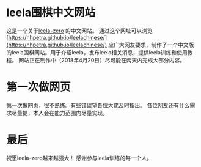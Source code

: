 # leela围棋中文网站 #
这是一个关于[leela-zero](https://github.com/gcp/leela-zero) 的中文网站。
通过这个网址可以浏览[https://hhpetra.github.io/leelachinese/](https://hhpetra.github.io/leelachinese/)
应广大网友要求，制作了一个中文版的leela围棋网站。用于介绍leela，发布leela相关消息，提供leela训练和使用教程。
网站正在制作中（2018年4月20日）尽可能在两天内完成大部分内容。
# 第一次做网页 #
第一次做网页，很不熟练。有些错误望各位大佬及时指出。
各位网友还有什么需求尽量提，本人会在能力范围内尽量实现。
# 最后 #
祝愿leela-zero越来越强大！
感谢参与leela训练的每一个人。